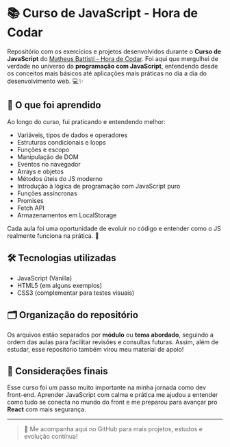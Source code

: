 # 📚 Curso de JavaScript - Hora de Codar

Repositório com os exercícios e projetos desenvolvidos durante o **Curso de JavaScript** do [Matheus Battisti - Hora de Codar](https://www.youtube.com/@horadecodar). Foi aqui que mergulhei de verdade no universo da **programação com JavaScript**, entendendo desde os conceitos mais básicos até aplicações mais práticas no dia a dia do desenvolvimento web. 💻✨

## 🚀 O que foi aprendido

Ao longo do curso, fui praticando e entendendo melhor:

- Variáveis, tipos de dados e operadores
- Estruturas condicionais e loops
- Funções e escopo
- Manipulação de DOM
- Eventos no navegador
- Arrays e objetos
- Métodos úteis do JS moderno
- Introdução à lógica de programação com JavaScript puro
- Funções assíncronas
- Promises
- Fetch API
- Armazenamentos em LocalStorage


Cada aula foi uma oportunidade de evoluir no código e entender como o JS realmente funciona na prática. 🧠

## 🛠️ Tecnologias utilizadas

- JavaScript (Vanilla)
- HTML5 (em alguns exemplos)
- CSS3 (complementar para testes visuais)

## 🗂️ Organização do repositório

Os arquivos estão separados por **módulo** ou **tema abordado**, seguindo a ordem das aulas para facilitar revisões e consultas futuras. Assim, além de estudar, esse repositório também virou meu material de apoio!

## 💭 Considerações finais

Esse curso foi um passo muito importante na minha jornada como dev front-end. Aprender JavaScript com calma e prática me ajudou a entender como tudo se conecta no mundo do front e me preparou para avançar pro **React** com mais segurança.

---

> 🚀 Me acompanha aqui no GitHub para mais projetos, estudos e evolução contínua!

